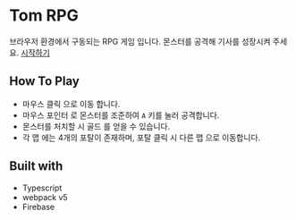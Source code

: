 # Tom RPG

브라우저 환경에서 구동되는 RPG 게임 입니다. 몬스터를 공격해 기사를 성장시켜 주세요.
[시작하기](https://tom-rpg.vercel.app/)

## How To Play

- 마우스 클릭 으로 이동 합니다.
- 마우스 포인터 로 몬스터를 조준하여 `A` 키를 눌러 공격합니다.
- 몬스터를 처치할 시 골드 를 얻을 수 있습니다.
- 각 맵 에는 4개의 포탈이 존재하며, 포탈 클릭 시 다른 맵 으로 이동합니다.

## Built with

- Typescript
- webpack v5
- Firebase
